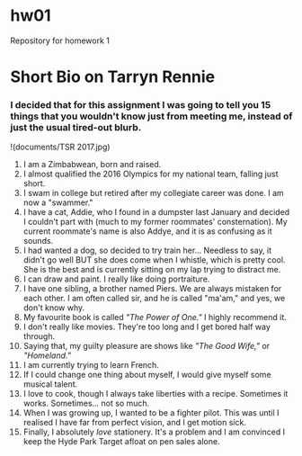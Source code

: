 # hw01
Repository for homework 1
# Short Bio on Tarryn Rennie 
### I decided that for this assignment I was going to tell you **15 things** that you wouldn't know just from meeting me, instead of just the usual tired-out blurb. 
!(documents/TSR 2017.jpg)

1. I am a Zimbabwean, born and raised. 
1. I almost qualified the 2016 Olympics for my national team, falling just short. 
1. I swam in college but retired after my collegiate career was done. I am now a "swammer."
1. I have a cat, Addie, who I found in a dumpster last January and decided I couldn't part with (much to my former roommates' consternation). My current roommate's name is also Addye, and it is as confusing as it sounds.  
1. I had wanted a dog, so decided to try train her... Needless to say, it didn't go well BUT she does come when I whistle, which is pretty cool. She is the best and is currently sitting on my lap trying to distract me.
1. I can draw and paint. I really like doing portraiture. 
1. I have one sibling, a brother named Piers. We are always mistaken for each other. I am often called sir, and he is called "ma'am," and yes, we don't know why. 
1. My favourite book is called *"The Power of One."* I highly recommend it. 
1. I don't really like movies. They're too long and I get bored half way through. 
1. Saying that, my guilty pleasure are shows like *"The Good Wife,"* or *"Homeland."*
1. I am currently trying to learn French. 
1. If I could change one thing about myself, I would give myself some musical talent. 
1. I love to cook, though I always take liberties with a recipe. Sometimes it works. Sometimes... not so much. 
1. When I was growing up, I wanted to be a fighter pilot. This was until I realised I have far from perfect vision, and I get motion sick. 
1. Finally, I absolutely *love* stationery. It's a problem and I am convinced I keep the Hyde Park Target afloat on pen sales alone. 